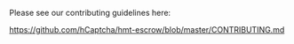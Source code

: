 Please see our contributing guidelines here:

https://github.com/hCaptcha/hmt-escrow/blob/master/CONTRIBUTING.md
